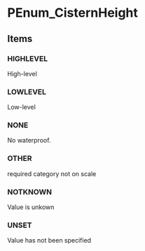 # PEnum_CisternHeight

## Items

### HIGHLEVEL
High-level

### LOWLEVEL
Low-level

### NONE
No waterproof.

### OTHER
required category not on scale

### NOTKNOWN
Value is unkown

### UNSET
Value has not been specified
